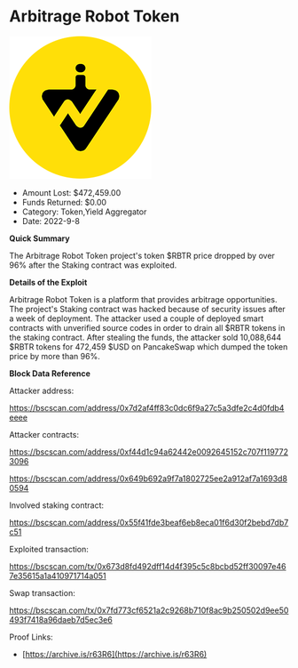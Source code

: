 # Arbitrage Robot Token
![Arbitrage Robot Token](/rektimages/Arbitrage-Robot-Token.png)
- Amount Lost: $472,459.00
- Funds Returned: $0.00
- Category: Token,Yield Aggregator
- Date: 2022-9-8

**Quick Summary**

The Arbitrage Robot Token project's token $RBTR price dropped by over 96% after the Staking contract was exploited.

  


 **Details of the Exploit**

Arbitrage Robot Token is a platform that provides arbitrage opportunities. The project's Staking contract was hacked because of security issues after a week of deployment. The attacker used a couple of deployed smart contracts with unverified source codes in order to drain all $RBTR tokens in the staking contract. After stealing the funds, the attacker sold 10,088,644 $RBTR tokens for 472,459 $USD on PancakeSwap which dumped the token price by more than 96%. 

  


 **Block Data Reference**

Attacker address:

https://bscscan.com/address/0x7d2af4ff83c0dc6f9a27c5a3dfe2c4d0fdb4eeee

Attacker contracts:

https://bscscan.com/address/0xf44d1c94a62442e0092645152c707f1197723096

https://bscscan.com/address/0x649b692a9f7a1802725ee2a912af7a1693d80594

Involved staking contract:

https://bscscan.com/address/0x55f41fde3beaf6eb8eca01f6d30f2bebd7db7c51

Exploited transaction:

https://bscscan.com/tx/0x673d8fd492dff14d4f395c5c8bcbd52ff30097e467e35615a1a410971714a051

Swap transaction:

https://bscscan.com/tx/0x7fd773cf6521a2c9268b710f8ac9b250502d9ee50493f7418a96daeb7d5ec3e6

  



Proof Links:
- [https://archive.is/r63R6](https://archive.is/r63R6)


